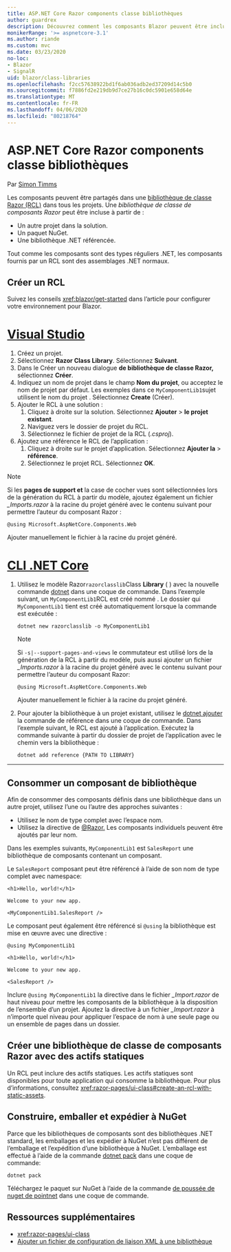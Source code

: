 ```yaml
---
title: ASP.NET Core Razor components classe bibliothèques
author: guardrex
description: Découvrez comment les composants Blazor peuvent être inclus dans les applications d’une bibliothèque de composants externes.
monikerRange: '>= aspnetcore-3.1'
ms.author: riande
ms.custom: mvc
ms.date: 03/23/2020
no-loc:
- Blazor
- SignalR
uid: blazor/class-libraries
ms.openlocfilehash: f2cc57638922bd1f6ab036adb2ed37209d14c5b0
ms.sourcegitcommit: f7886fd2e219db9d7ce27b16c0dc5901e658d64e
ms.translationtype: MT
ms.contentlocale: fr-FR
ms.lasthandoff: 04/06/2020
ms.locfileid: "80218764"
---
```

# <a name="aspnet-core-razor-components-class-libraries"></a>ASP.NET Core Razor components classe bibliothèques

Par [Simon Timms](https://github.com/stimms)

Les composants peuvent être partagés dans une [bibliothèque de classe Razor (RCL)](xref:razor-pages/ui-class) dans tous les projets. Une *bibliothèque de classe de composants Razor* peut être incluse à partir de :

* Un autre projet dans la solution.
* Un paquet NuGet.
* Une bibliothèque .NET référencée.

Tout comme les composants sont des types réguliers .NET, les composants fournis par un RCL sont des assemblages .NET normaux.

## <a name="create-an-rcl"></a>Créer un RCL

Suivez les conseils <xref:blazor/get-started> dans l’article pour configurer votre environnement pour Blazor.

# <a name="visual-studio"></a>[Visual Studio](#tab/visual-studio)

1. Créez un projet.
1. Sélectionnez **Razor Class Library**. Sélectionnez **Suivant**.
1. Dans le Créer un nouveau dialogue **de bibliothèque de classe Razor,** sélectionnez **Créer**.
1. Indiquez un nom de projet dans le champ **Nom du projet**, ou acceptez le nom de projet par défaut. Les exemples dans ce `MyComponentLib1`sujet utilisent le nom du projet . Sélectionnez **Create** (Créer).
1. Ajouter le RCL à une solution :
   1. Cliquez à droite sur la solution. Sélectionnez **Ajouter** > **le projet existant**.
   1. Naviguez vers le dossier de projet du RCL.
   1. Sélectionnez le fichier de projet de la RCL (*.csproj*).
1. Ajoutez une référence le RCL de l’application :
   1. Cliquez à droite sur le projet d’application. Sélectionnez **Ajouter la** > **référence**.
   1. Sélectionnez le projet RCL. Sélectionnez **OK**.

> [!NOTE]
> Si les **pages de support et** la case de cocher vues sont sélectionnées lors de la génération du RCL à partir du modèle, ajoutez également un fichier *_Imports.razor* à la racine du projet généré avec le contenu suivant pour permettre l’auteur du composant Razor :
>
> ```razor
> @using Microsoft.AspNetCore.Components.Web
> ```
>
> Ajouter manuellement le fichier à la racine du projet généré.

# <a name="net-core-cli"></a>[CLI .NET Core](#tab/netcore-cli)

1. Utilisez le modèle Razor`razorclasslib`Class **Library** ( ) avec la nouvelle commande [dotnet](/dotnet/core/tools/dotnet-new) dans une coque de commande. Dans l’exemple suivant, un `MyComponentLib1`RCL est créé nommé . Le dossier qui `MyComponentLib1` tient est créé automatiquement lorsque la commande est exécutée :

   ```dotnetcli
   dotnet new razorclasslib -o MyComponentLib1
   ```

   > [!NOTE]
   > Si `-s|--support-pages-and-views` le commutateur est utilisé lors de la génération de la RCL à partir du modèle, puis aussi ajouter un fichier *_Imports.razor* à la racine du projet généré avec le contenu suivant pour permettre l’auteur du composant Razor:
   >
   > ```razor
   > @using Microsoft.AspNetCore.Components.Web
   > ```
   >
   > Ajouter manuellement le fichier à la racine du projet généré.

1. Pour ajouter la bibliothèque à un projet existant, utilisez le [dotnet ajouter](/dotnet/core/tools/dotnet-add-reference) la commande de référence dans une coque de commande. Dans l’exemple suivant, le RCL est ajouté à l’application. Exécutez la commande suivante à partir du dossier de projet de l’application avec le chemin vers la bibliothèque :

   ```dotnetcli
   dotnet add reference {PATH TO LIBRARY}
   ```

---

## <a name="consume-a-library-component"></a>Consommer un composant de bibliothèque

Afin de consommer des composants définis dans une bibliothèque dans un autre projet, utilisez l’une ou l’autre des approches suivantes :

* Utilisez le nom de type complet avec l’espace nom.
* Utilisez la directive de [ \@Razor.](xref:mvc/views/razor#using) Les composants individuels peuvent être ajoutés par leur nom.

Dans les exemples suivants, `MyComponentLib1` est `SalesReport` une bibliothèque de composants contenant un composant.

Le `SalesReport` composant peut être référencé à l’aide de son nom de type complet avec namespace:

```razor
<h1>Hello, world!</h1>

Welcome to your new app.

<MyComponentLib1.SalesReport />
```

Le composant peut également être référencé si `@using` la bibliothèque est mise en œuvre avec une directive :

```razor
@using MyComponentLib1

<h1>Hello, world!</h1>

Welcome to your new app.

<SalesReport />
```

Inclure `@using MyComponentLib1` la directive dans le fichier *_Import.razor* de haut niveau pour mettre les composants de la bibliothèque à la disposition de l’ensemble d’un projet. Ajoutez la directive à un fichier *_Import.razor* à n’importe quel niveau pour appliquer l’espace de nom à une seule page ou un ensemble de pages dans un dossier.

## <a name="create-a-razor-components-class-library-with-static-assets"></a>Créer une bibliothèque de classe de composants Razor avec des actifs statiques

Un RCL peut inclure des actifs statiques. Les actifs statiques sont disponibles pour toute application qui consomme la bibliothèque. Pour plus d’informations, consultez <xref:razor-pages/ui-class#create-an-rcl-with-static-assets>.

## <a name="build-pack-and-ship-to-nuget"></a>Construire, emballer et expédier à NuGet

Parce que les bibliothèques de composants sont des bibliothèques .NET standard, les emballages et les expédier à NuGet n’est pas différent de l’emballage et l’expédition d’une bibliothèque à NuGet. L’emballage est effectué à l’aide de la commande [dotnet pack](/dotnet/core/tools/dotnet-pack) dans une coque de commande:

```dotnetcli
dotnet pack
```

Téléchargez le paquet sur NuGet à l’aide de la commande [de poussée de nuget de pointnet](/dotnet/core/tools/dotnet-nuget-push) dans une coque de commande.

## <a name="additional-resources"></a>Ressources supplémentaires

* <xref:razor-pages/ui-class>
* [Ajouter un fichier de configuration de liaison XML à une bibliothèque](xref:host-and-deploy/blazor/configure-linker#add-an-xml-linker-configuration-file-to-a-library)
